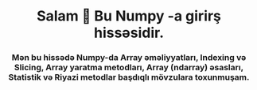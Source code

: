 <h1 align="center">Salam 👋 Bu Numpy -a girirş hissəsidir.</h1>
<h3 align="center">Mən bu hissədə Numpy-da
  Array əməliyyatları,
  Indexing və Slicing,
  Array yaratma metodları,
  Array (ndarray) əsasları,
  Statistik və Riyazi metodlar başdıqlı mövzulara toxunmuşam.</h3>

